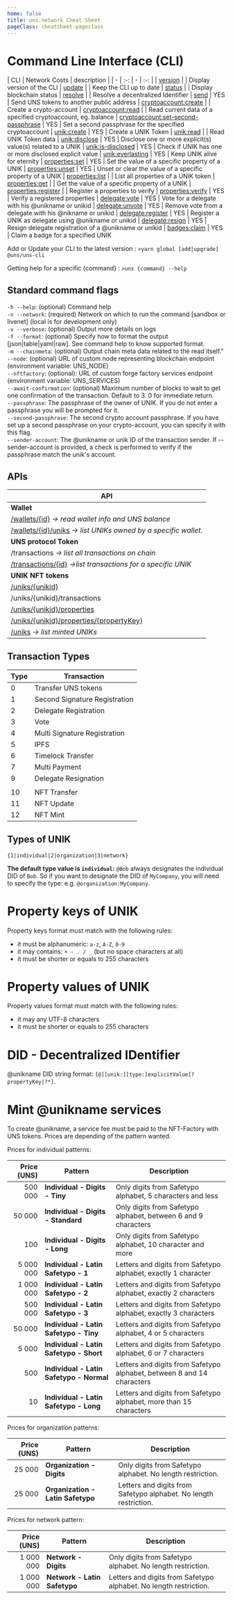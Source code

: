 ```yaml
---
home: false
title: uns.network Cheat Sheet 
pageClass: cheatsheet-pageclass
---
```


# Command Line Interface (CLI)

| CLI | Network Costs | description | 
| - | :-: | - | :-: |
| [version](cli.html#version) | | Display version of the CLI 
| [update](cli.html#update) | | Keep the CLI up to date
| [status](cli.html#status) | | Display <brand name="uns"/> blockchain status 
| [resolve](cli.html#resolve) | | Resolve a decentralized Identifier 
| [send](cli.html#send) |  YES | Send UNS tokens to another public address 
| [cryptoaccount:create](cli.html#cryptoaccount-create) | | Create a <brand name="uns"/> crypto-account 
| [cryptoaccount:read](cli.html#cryptoaccount-read) | | Read current data of a specified cryptoaccount, eg. balance 
| [cryptoaccount:set-second-passphrase](cli.html#cryptoaccount-set-second-passphrase) | YES | Set a second passphrase for the specified cryptoaccount 
| [unik:create](cli.html#unik-create) | YES | Create a UNIK Token 
| [unik:read](cli.html#unik-read) | | Read UNIK Token data
| [unik:disclose](cli.html#unik-disclose) | YES | Disclose one or more explicit(s) value(s) related to a UNIK
| [unik:is-disclosed](cli.html#unik-is-disclosed) | YES | Check if UNIK has one or more disclosed explicit value
| [unik:everlasting](cli.html#unik-everlasting) | YES | Keep UNIK alive for eternity
| [properties:set](cli.html#properties-set) | YES | Set the value of a specific property of a UNIK
| [properties:unset](cli.html#properties-unset) | YES | Unset or clear the value of a specific property of a UNIK
| [properties:list](cli.html#properties-list) | | List all properties of a UNIK token 
| [properties:get](cli.html#properties-get) | | Get the value of a specific property of a UNIK
| [properties:register](cli.html#properties-register) | | Register a properties to verify
| [properties:verify](cli.html#properties-verify) | YES | Verify a registered properties
| [delegate:vote](cli.html#delegate-vote) | YES | Vote for a delegate with his @unikname or unikid 
| [delegate:unvote](cli.html#delegate-unvote) | YES | Remove vote from a delegate with his @nikname or unikid
| [delegate:register](cli.html#delegate-register) | YES | Register a UNIK as delegate using @unikname or unikid 
| [delegate:resign](cli.html#delegate-resign) | YES | Resign delegate registration of a @unikname or unikid
| [badges:claim](cli.html#badges-claim) | YES | Claim a badge for a specified UNIK

Add or Update your CLI to the latest version : `>yarn global [add|upgrade] @uns/uns-cli`

Getting help for a specific {command} : `>uns {command} --help`

## Standard command flags

`-h --help`: (optional) Command help  
`-n --network`: (required) Network on which to run the command [sandbox or livenet] (local is for development only)  
`-v --verbose`: (optional) Output more details on logs  
`-f --format`: (optional) Specify how to format the output [json|table|yaml|raw]. See command help to know supported format.  
`-m --chainmeta`: (optional) Output chain meta data related to the read itself."  
`--node`: (optional) URL of custom node representing blockchain endpoint (environment variable: UNS_NODE)  
`--nftfactory`: (optional): URL of custom forge factory services endpoint (environment variable: UNS_SERVICES)  
`--await-confirmation`: (optional) Maximum number of blocks to wait to get one confirmation of the transaction. Default to 3. 0 for immediate return.  
`--passphrase`: The passphrase of the owner of UNIK. If you do not enter a passphrase you will be prompted for it.  
`--second-passphrase`: The second crypto account passphrase. If you have set up a second passphrase on your crypto-account, you can specify it with this flag.  
`--sender-account`: The @unikname or unik ID of the transaction sender. If --sender-account is provided, a check is performed to verify if the passphrase match the unik's account.

## APIs

| API | 
| - | 
| **Wallet** |
| [/wallets/{id}](api.html#retrieve-a-wallet) _&rightarrow; read wallet info and UNS balance_ |
| [/wallets/{id}/uniks](api.html#retrieve-tokens-from-wallet) _&rightarrow; list UNIKs owned by a specific wallet._ |
| **UNS protocol Token** |
| /transactions _&rightarrow; list all transactions on chain_ |
| [/transactions/{id}](api.html#retrieve-a-transaction) _&rightarrow;list transactions for a specific UNIK_ |
| **UNIK NFT tokens** |
| [/uniks/{unikid}](api.html#get-unik-details) |
| /uniks/{unikid}/transactions |
| [/uniks/{unikid}/properties](api.html#get-unik-properties) | 
| [/uniks/{unikid}/properties/{propertyKey}](api.html#get-specific-unik-property) |
| [/uniks](api.html#list-minted-unik) _&rightarrow; list minted UNIKs_  |

## Transaction Types

| Type | Transaction |
| - | - |
| 0 | Transfer UNS tokens |
| 1 | Second Signature Registration
| 2 | Delegate Registration
| 3 | Vote
| 4 | Multi Signature Registration
| 5 | IPFS
| 6 | Timelock Transfer
| 7 | Multi Payment
| 9 | Delegate Resignation
||
| 10 | NFT Transfer
| 11 | NFT Update
| 12 | NFT Mint

## Types of UNIK

`{1|individual|2|organization|3|network}`

**The default type value is `individual`:** `@Bob` always designates the individual DID of `Bob`. So if you want to designate the DID of `MyCompany`, you will need to specify the type: e.g. `@organization:MyCompany`.

# Property keys of UNIK

Property keys format must match with the following rules:
- it must be alphanumeric: `a-z`, `A-Z`, `0-9`
- it may contains: `+ - . / _` (but no space characters at all)
- it must be shorter or equals to 255 characters

# Property values of UNIK

Property values format must match with the following rules:
- it may any UTF-8 characters
- it must be shorter or equals to 255 characters

# DID - Decentralized IDentifier

@unikname DID string format: `[@][unik:][type:]explicitValue[?propertyKey|?*]`.

# Mint @unikname services

To create @unikname, a service fee must be paid to the NFT-Factory with UNS tokens. Prices are depending of the pattern wanted.

Prices for individual patterns:

| Price (UNS) | Pattern | Description |
| -: | - | - | 
| 500 000 | **Individual - Digits - Tiny** | Only digits from Safetypo alphabet, 5 characters and less | 
| 50 000 | **Individual - Digits - Standard** | Only digits from Safetypo alphabet, between 6 and 9 characters | 
| 100 | **Individual - Digits - Long** | Only digits from Safetypo alphabet, 10 character and more | 
| 5 000 000 | **Individual - Latin Safetypo - 1** | Letters and digits from Safetypo alphabet, exactly 1 character | 
| 1 000 000 | **Individual - Latin Safetypo - 2** | Letters and digits from Safetypo alphabet, exactly 2 characters |
| 500 000 | **Individual - Latin Safetypo - 3** | Letters and digits from Safetypo alphabet, exactly 3 characters | 
| 50 000 | **Individual - Latin Safetypo - Tiny** | Letters and digits from  Safetypo alphabet, 4 or 5 characters | 
| 5 000 | **Individual - Latin Safetypo - Short** | Letters and digits from Safetypo alphabet, 6 or 7 characters | 
| 500 | **Individual - Latin Safetypo - Normal** | Letters and digits from Safetypo alphabet, between 8 and 14 characters | 
| 10 | **Individual - Latin Safetypo - Long** | Letters and digits from Safetypo alphabet, more than 15 characters | 

Prices for organization patterns:

| Price (UNS) | Pattern | Description |
| -: | - | - |
| 25 000 | **Organization - Digits** | Only digits from Safetypo	alphabet. No length restriction. |
| 25 000 | **Organization - Latin Safetypo** | Letters and digits from Safetypo alphabet. No length restriction. |

Prices for network pattern:

| Price (UNS) | Pattern | Description |
| -: | - | - |
| 1 000 000 | **Network - Digits** | Only digits from Safetypo alphabet. No length restriction. |
| 1 000 000 | **Network - Latin Safetypo** | Letters and digits from Safetypo alphabet. No length restriction. |

 
